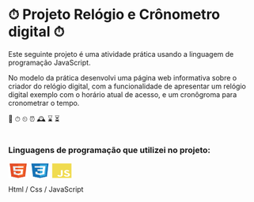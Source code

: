 # ⏱ Projeto Relógio e Crônometro digital ⏱
Este seguinte projeto é uma atividade prática usando a linguagem de programação JavaScript.

No modelo da prática desenvolvi uma página web informativa sobre o criador do relógio digital, com a funcionalidade de apresentar um relógio digital exemplo com o horário atual de acesso, e um cronôgroma para cronometrar o tempo. 

🧭 ⏱ ⏲ ⏰ 🕰 ⌛️ ⏳

#

### Linguagens de programação que utilizei no projeto:
<img align="center" alt="HTML" height="30" width="40" src="https://raw.githubusercontent.com/devicons/devicon/master/icons/html5/html5-original.svg"> <img align="center" alt="CSS" height="30" width="40" src="https://raw.githubusercontent.com/devicons/devicon/master/icons/css3/css3-original.svg"> <img align="center" alt="Js" height="30" width="40" src="https://raw.githubusercontent.com/devicons/devicon/master/icons/javascript/javascript-plain.svg">

Html / Css / JavaScript
